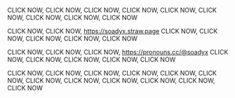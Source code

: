 CLICK NOW, CLICK NOW, CLICK NOW, CLICK NOW, CLICK NOW, CLICK NOW, CLICK NOW, CLICK NOW, CLICK NOW

 CLICK NOW, CLICK NOW,     https://soadyx.straw.page    CLICK NOW, CLICK NOW, CLICK NOW, CLICK NOW, CLICK NOW

 CLICK NOW, CLICK NOW, CLICK NOW,    https://pronouns.cc/@soadyx    CLICK NOW, CLICK NOW, CLICK NOW, CLICK NOW, CLICK NOW

 CLICK NOW, CLICK NOW, CLICK NOW, CLICK NOW, CLICK NOW, CLICK NOW, CLICK NOW, CLICK NOW, CLICK NOW, CLICK NOW, CLICK NOW, CLICK NOW
